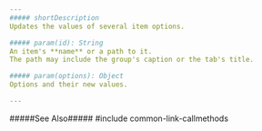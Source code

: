 ```yaml
---
##### shortDescription
Updates the values of several item options.

##### param(id): String
An item's **name** or a path to it.       
The path may include the group's caption or the tab's title.

##### param(options): Object
Options and their new values.

---
```

#####See Also#####
#include common-link-callmethods